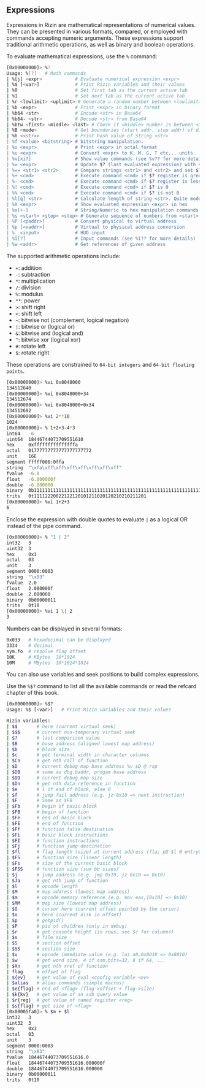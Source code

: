 ## Expressions

Expressions in Rizin are mathematical representations of numerical values. They can be presented in various formats, compared, or employed with commands accepting numeric arguments. These expressions support traditional arithmetic operations, as well as binary and boolean operations.

To evaluate mathematical expressions, use the `%` command:

```bash
[0x00000000]> %?
Usage: %[?]   # Math commands
| %[j] <expr>            # Evaluate numerical expression <expr>
| %$ [<var>]             # Print Rizin variables and their values
| %0                     # Set first tab as the current active tab
| %1                     # Set next tab as the current active tab
| %r <lowlimit> <uplimit> # Generate a random number between <lowlimit> and <uplimit>
| %b <expr>              # Print <expr> in binary format
| %b64 <str>             # Encode <str> in Base64
| %b64- <str>            # Decode <str> from Base64
| %btw <first> <middle> <last> # Check if <middle> number is between <first> and <last>
| %B <mode>              # Get boundaries (start addr, stop addr) of different modes in Core.
| %h <<str>>             # Print hash value of string <str>
| %f <value> <bitstring> # bitstring manipulation.
| %o <expr>              # Print <expr> in octal format
| %u <expr>              # Convert <expr> to K, M, G, T etc... units
| %v[xi?]                # Show value commands (see %v?? for more details)
| %= <expr>              # Update $? (last evaluated expression) with <expr>, without printing anything
| %== <str1> <str2>      # Compare strings <str1> and <str2> and set $? register to cmp result
| %+ <cmd>               # Execute command <cmd> if $? register is greater than 0
| %- <cmd>               # Execute command <cmd> if $? register is less than 0
| %! <cmd>               # Execute command <cmd> if $? is 0
| %% <cmd>               # Execute command <cmd> if $? is not 0
| %l[q] <str>            # Calculate length of string <str>. Quite mode stores value in `$?` register.
| %X <expr>              # Show evaluated expression <expr> in hex
| %x[+-]                 # String/Numeric to hex manipulation commands (see %x?? for more details)
| %s <start> <stop> <step> # Generate sequence of numbers from <start> to <stop> with <step> increments
| %P [<paddr>]           # Convert physical to virtual address
| %p [<vaddr>]           # Virtual to physical address conversion
| %_ <input>             # HUD input
| %i[?]                  # Input commands (see %i?? for more details)
| %w <addr>              # Get references of given address
```

The supported arithmetic operations include:

- `+`: addition
- `-`: subtraction
- `*`: multiplication
- `/`: division
- `%`: modulus
- `**`: power
- `>`: shift right
- `<`: shift left
- `~`: bitwise not (complement, logical negation)
- `|`: bitwise or (logical or)
- `&`: bitwise and (logical and)
- `^`: bitwise xor (logical xor)
- `#`: rotate left
- `$`: rotate right

These operations are constrained to `64-bit integers` and `64-bit floating points`.

```bash
[0x00000000]> %vi 0x8048000
134512640
[0x00000000]> %vi 0x8048000+34
134512674
[0x00000000]> %vi 0x8048000+0x34
134512692
[0x00000000]> %vi 2**10
1024
[0x00000000]> % 1+2+3-4*3
int64   -6
uint64  18446744073709551610
hex     0xfffffffffffffffa
octal   01777777777777777777772
unit    16E
segment fffff000:0ffa
string  "\xfa\xff\xff\xff\xff\xff\xff\xff"
fvalue  -6.0
float   -6.000000f
double  -6.000000
binary  0b1111111111111111111111111111111111111111111111111111111111111010
trits   0t11112220022122120101211020120210210211201
[0x00000000]> %vi 1+2+3
6
```

Enclose the expression with double quotes to evaluate `|` as a logical OR instead of the pipe command.

```bash
[0x00000000]> % "1 | 2"
int32   3
uint32  3
hex     0x3
octal   03
unit    3
segment 0000:0003
string  "\x03"
fvalue  2.0
float   2.000000f
double  2.000000
binary  0b00000011
trits   0t10
[0x00000000]> %vi 1 \| 2
3
```

Numbers can be displayed in several formats:

```bash
0x033   # hexadecimal can be displayed
3334    # decimal
sym.fo  # resolve flag offset
10K     # KBytes  10*1024
10M     # MBytes  10*1024*1024
```

You can also use variables and seek positions to build complex expressions.

Use the `%$?` command to list all the available commands or read the refcard chapter of this book.

```bash
[0x00000000]> %$?
Usage: %$ [<var>]   # Print Rizin variables and their values

Rizin variables:
| $$       # here (current virtual seek)
| $$$      # current non-temporary virtual seek
| $?       # last comparison value
| $B       # base address (aligned lowest map address)
| $b       # block size
| $c       # get terminal width in character columns
| $Cn      # get nth call of function
| $D       # current debug map base address %v $D @ rsp
| $DB      # same as dbg.baddr, progam base address
| $DD      # current debug map size
| $Dn      # get nth data reference in function
| $e       # 1 if end of block, else 0
| $f       # jump fail address (e.g. jz 0x10 => next instruction)
| $F       # Same as $FB
| $Fb      # begin of basic block
| $FB      # begin of function
| $Fe      # end of basic block
| $FE      # end of function
| $Ff      # function false destination
| $Fi      # basic block instructions
| $FI      # function instructions
| $Fj      # function jump destination
| $fl      # flag length (size) at current address (fla; pD $l @ entry0)
| $FS      # function size (linear length)
| $Fs      # size of the current basic block
| $FSS     # function size (sum bb sizes)
| $j       # jump address (e.g. jmp 0x10, jz 0x10 => 0x10)
| $Ja      # get nth jump of function
| $l       # opcode length
| $M       # map address (lowest map address)
| $m       # opcode memory reference (e.g. mov eax,[0x10] => 0x10)
| $MM      # map size (lowest map address)
| $O       # cursor here (current offset pointed by the cursor)
| $o       # here (current disk io offset)
| $p       # getpid()
| $P       # pid of children (only in debug)
| $r       # get console height (in rows, see $c for columns)
| $s       # file size
| $S       # section offset
| $SS      # section size
| $v       # opcode immediate value (e.g. lui a0,0x8010 => 0x8010)
| $w       # get word size, 4 if asm.bits=32, 8 if 64, ...
| $Xn      # get nth xref of function
| flag     # offset of flag
| ${ev}    # get value of eval <config variable <ev>
| $alias   # alias commands (simple macros)
| $e{flag} # end of <flag> (flag->offset + flag->size)
| $k{kv}   # get value of an sdb query value
| $r{reg}  # get value of named register <reg>
| $s{flag} # get size of <flag>
[0x00005fa0]> % $m + $l
int32   3
uint32  3
hex     0x3
octal   03
unit    3
segment 0000:0003
string  "\x03"
fvalue  18446744073709551616.0
float   18446744073709551616.000000f
double  18446744073709551616.000000
binary  0b00000011
trits   0t10
```
